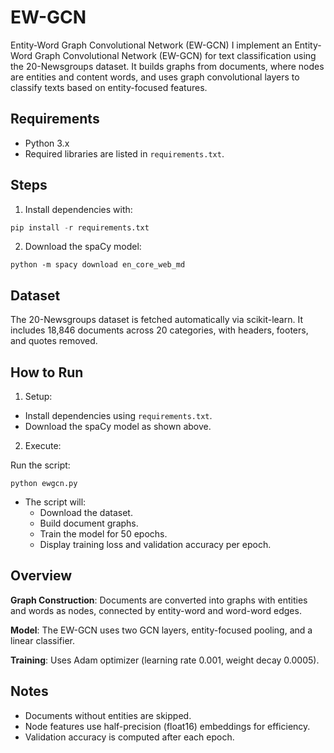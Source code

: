 # EW-GCN
Entity-Word Graph Convolutional Network (EW-GCN)
I implement an Entity-Word Graph Convolutional Network (EW-GCN) for text classification using the 20-Newsgroups dataset. It builds graphs from documents, where nodes are entities and content words, and uses graph convolutional layers to classify texts based on entity-focused features.
## Requirements

* Python 3.x
* Required libraries are listed in `requirements.txt`.

## Steps
1. Install dependencies with:
```python
pip install -r requirements.txt
```

2. Download the spaCy model:
```
python -m spacy download en_core_web_md
```

## Dataset
The 20-Newsgroups dataset is fetched automatically via scikit-learn. It includes 18,846 documents across 20 categories, with headers, footers, and quotes removed.

## How to Run

1. Setup:

* Install dependencies using `requirements.txt`.
* Download the spaCy model as shown above.


2. Execute:

Run the script:

```
python ewgcn.py
```

* The script will:
  - Download the dataset.
  - Build document graphs.
  - Train the model for 50 epochs.
  - Display training loss and validation accuracy per epoch.





## Overview

**Graph Construction**: Documents are converted into graphs with entities and words as nodes, connected by entity-word and word-word edges.

**Model**: The EW-GCN uses two GCN layers, entity-focused pooling, and a linear classifier.

**Training**: Uses Adam optimizer (learning rate 0.001, weight decay 0.0005).

## Notes

- Documents without entities are skipped.
- Node features use half-precision (float16) embeddings for efficiency.
- Validation accuracy is computed after each epoch.

